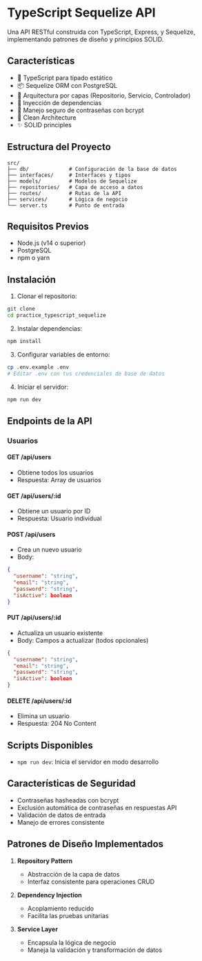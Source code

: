 # TypeScript Sequelize API

Una API RESTful construida con TypeScript, Express, y Sequelize, implementando patrones de diseño y principios SOLID.

## Características

- 🚀 TypeScript para tipado estático
- 📦 Sequelize ORM con PostgreSQL
- 🎯 Arquitectura por capas (Repositorio, Servicio, Controlador)
- 💉 Inyección de dependencias
- 🔐 Manejo seguro de contraseñas con bcrypt
- 🎨 Clean Architecture
- ✨ SOLID principles

## Estructura del Proyecto

```
src/
├── db/             # Configuración de la base de datos
├── interfaces/     # Interfaces y tipos
├── models/         # Modelos de Sequelize
├── repositories/   # Capa de acceso a datos
├── routes/         # Rutas de la API
├── services/       # Lógica de negocio
└── server.ts       # Punto de entrada
```

## Requisitos Previos

- Node.js (v14 o superior)
- PostgreSQL
- npm o yarn

## Instalación

1. Clonar el repositorio:
```bash
git clone 
cd practice_typescript_sequelize
```

2. Instalar dependencias:
```bash
npm install
```

3. Configurar variables de entorno:
```bash
cp .env.example .env
# Editar .env con tus credenciales de base de datos
```

4. Iniciar el servidor:
```bash
npm run dev
```

## Endpoints de la API

### Usuarios

#### GET /api/users
- Obtiene todos los usuarios
- Respuesta: Array de usuarios

#### GET /api/users/:id
- Obtiene un usuario por ID
- Respuesta: Usuario individual

#### POST /api/users
- Crea un nuevo usuario
- Body:
```json
{
  "username": "string",
  "email": "string",
  "password": "string",
  "isActive": boolean
}
```

#### PUT /api/users/:id
- Actualiza un usuario existente
- Body: Campos a actualizar (todos opcionales)
```json
{
  "username": "string",
  "email": "string",
  "password": "string",
  "isActive": boolean
}
```

#### DELETE /api/users/:id
- Elimina un usuario
- Respuesta: 204 No Content

## Scripts Disponibles

- `npm run dev`: Inicia el servidor en modo desarrollo

## Características de Seguridad

- Contraseñas hasheadas con bcrypt
- Exclusión automática de contraseñas en respuestas API
- Validación de datos de entrada
- Manejo de errores consistente

## Patrones de Diseño Implementados

1. **Repository Pattern**
   - Abstracción de la capa de datos
   - Interfaz consistente para operaciones CRUD

2. **Dependency Injection**
   - Acoplamiento reducido
   - Facilita las pruebas unitarias

3. **Service Layer**
   - Encapsula la lógica de negocio
   - Maneja la validación y transformación de datos


